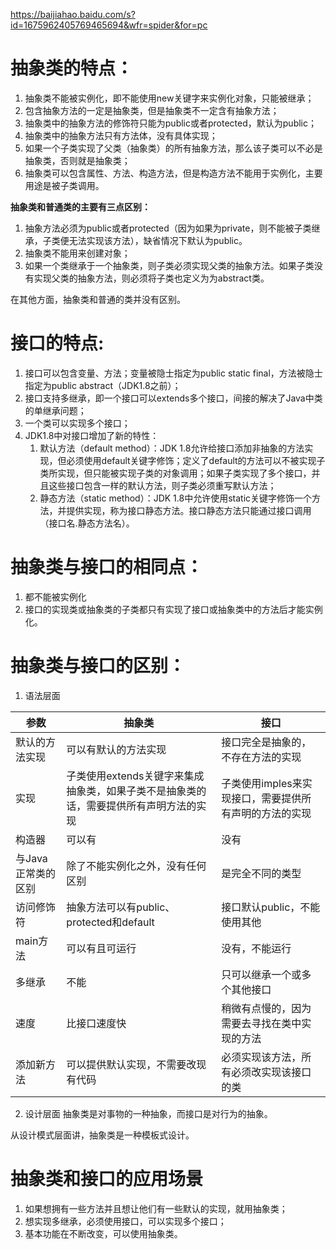https://baijiahao.baidu.com/s?id=1675962405769465694&wfr=spider&for=pc

# 抽象类的特点：
1. 抽象类不能被实例化，即不能使用new关键字来实例化对象，只能被继承；
2. 包含抽象方法的一定是抽象类，但是抽象类不一定含有抽象方法；
3. 抽象类中的抽象方法的修饰符只能为public或者protected，默认为public； 
4. 抽象类中的抽象方法只有方法体，没有具体实现； 
5. 如果一个子类实现了父类（抽象类）的所有抽象方法，那么该子类可以不必是抽象类，否则就是抽象类； 
6. 抽象类可以包含属性、方法、构造方法，但是构造方法不能用于实例化，主要用途是被子类调用。

**抽象类和普通类的主要有三点区别：**
1. 抽象方法必须为public或者protected（因为如果为private，则不能被子类继承，子类便无法实现该方法），缺省情况下默认为public。 
2. 抽象类不能用来创建对象； 
3. 如果一个类继承于一个抽象类，则子类必须实现父类的抽象方法。如果子类没有实现父类的抽象方法，则必须将子类也定义为为abstract类。

在其他方面，抽象类和普通的类并没有区别。

# 接口的特点:
1. 接口可以包含变量、方法；变量被隐士指定为public static final，方法被隐士指定为public abstract（JDK1.8之前）；
2. 接口支持多继承，即一个接口可以extends多个接口，间接的解决了Java中类的单继承问题；
3. 一个类可以实现多个接口；
4. JDK1.8中对接口增加了新的特性：
   1. 默认方法（default method）：JDK 1.8允许给接口添加非抽象的方法实现，但必须使用default关键字修饰；定义了default的方法可以不被实现子类所实现，但只能被实现子类的对象调用；如果子类实现了多个接口，并且这些接口包含一样的默认方法，则子类必须重写默认方法； 
   2. 静态方法（static method）：JDK 1.8中允许使用static关键字修饰一个方法，并提供实现，称为接口静态方法。接口静态方法只能通过接口调用（接口名.静态方法名）。

# 抽象类与接口的相同点：
1. 都不能被实例化
2. 接口的实现类或抽象类的子类都只有实现了接口或抽象类中的方法后才能实例化。
# 抽象类与接口的区别：
1. 语法层面

| 参数          | 抽象类                                            | 接口                             |
|-------------|------------------------------------------------|--------------------------------|
| 默认的方法实现     | 可以有默认的方法实现                                     | 接口完全是抽象的，不存在方法的实现              |
| 实现          | 子类使用extends关键字来集成抽象类，如果子类不是抽象类的话，需要提供所有声明方法的实现 | 子类使用imples来实现接口，需要提供所有声明的方法的实现 |
| 构造器         | 可以有                                            | 没有                             |
| 与Java正常类的区别 | 除了不能实例化之外，没有任何区别                               | 是完全不同的类型                       |
| 访问修饰符       | 抽象方法可以有public、protected和default                | 接口默认public，不能使用其他              |
| main方法      | 可以有且可运行                                        | 没有，不能运行                        |
| 多继承         | 不能                                             | 只可以继承一个或多个其他接口                 |
| 速度          | 比接口速度快                                         | 稍微有点慢的，因为需要去寻找在类中实现的方法         |
| 添加新方法       | 可以提供默认实现，不需要改现有代码                              | 必须实现该方法，所有必须改实现该接口的类           |

2. 设计层面
抽象类是对事物的一种抽象，而接口是对行为的抽象。

从设计模式层面讲，抽象类是一种模板式设计。
# 抽象类和接口的应用场景
1. 如果想拥有一些方法并且想让他们有一些默认的实现，就用抽象类；
2. 想实现多继承，必须使用接口，可以实现多个接口；
3. 基本功能在不断改变，可以使用抽象类。